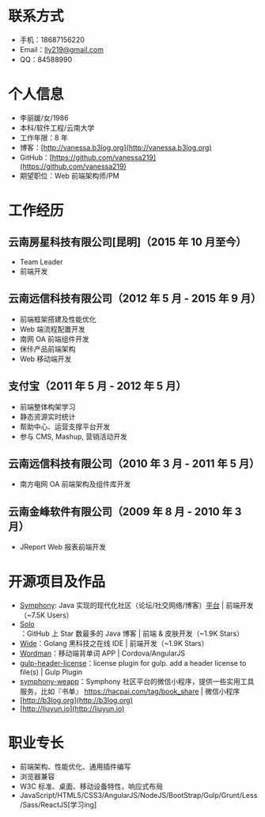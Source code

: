 # 联系方式

* 手机：18687156220
* Email：lly219@gmail.com
* QQ：84588990

# 个人信息

* 李丽媛/女/1986
* 本科/软件工程/云南大学
* 工作年限：8 年
* 博客：[http://vanessa.b3log.org](http://vanessa.b3log.org)
* GitHub：[https://github.com/vanessa219](https://github.com/vanessa219)
* 期望职位：Web 前端架构师/PM

# 工作经历

## 云南房星科技有限公司[昆明]（2015 年 10 月至今）

* Team Leader
* 前端开发

## 云南远信科技有限公司（2012 年 5 月 - 2015 年 9 月）

* 前端框架搭建及性能优化
* Web 端流程配置开发
* 南网 OA 前端组件开发
* 侎佧产品前端架构
* Web 移动端开发

## 支付宝（2011 年 5 月 - 2012 年 5 月）

* 前端整体构架学习
* 静态资源实时统计
* 帮助中心、运营支撑平台开发
* 参与 CMS, Mashup, 营销活动开发

## 云南远信科技有限公司（2010 年 3 月 - 2011 年 5 月）

* 南方电网 OA 前端架构及组件库开发

## 云南金峰软件有限公司（2009 年 8 月 - 2010 年 3 月）

* JReport Web 报表前端开发

# 开源项目及作品

* [Symphony](https://github.com/b3log/symphony): Java 实现的现代化社区（论坛/社交网络/博客）[平台](https://hacpai.com) | 前端开发（~7.5K Users）
* [Solo](https://github.com/b3log/b3log-solo)：GitHub 上 Star 数最多的 Java 博客 | 前端 & 皮肤开发（~1.9K Stars）
* [Wide](https://github.com/b3log/wide)：Golang 黑科技之在线 IDE | 前端开发（~1.9K Stars）
* [Wordman](https://github.com/b3log/b3log-wordman)：移动端背单词 APP | Cordova/AngularJS 
* [gulp-header-license](https://github.com/Vanessa219/gulp-header-license)：license plugin for gulp. add a header license to file(s) | Gulp Plugin
* [symphony-weapp](https://github.com/b3log/symphony-weapp)：Symphony 社区平台的微信小程序，提供一些实用工具服务，比如『书单』 https://hacpai.com/tag/book_share | 微信小程序
* [http://b3log.org](http://b3log.org)
* [http://liuyun.io](http://liuyun.io)

# 职业专长

* 前端架构、性能优化、通用插件编写
* 浏览器兼容
* W3C 标准、桌面、移动设备特性，响应式布局
* JavaScript/HTML5/CSS3/AngularJS/NodeJS/BootStrap/Gulp/Grunt/Less/Sass/ReactJS[学习ing]
